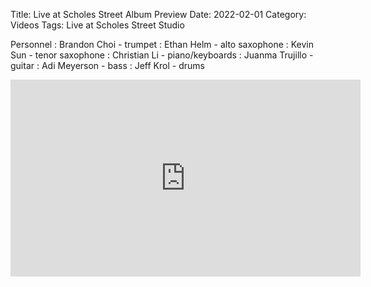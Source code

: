 Title: Live at Scholes Street Album Preview
Date: 2022-02-01
Category: Videos
Tags: Live at Scholes Street Studio

Personnel
: Brandon Choi - trumpet
: Ethan Helm - alto saxophone
: Kevin Sun - tenor saxophone
: Christian Li - piano/keyboards
: Juanma Trujillo - guitar
: Adi Meyerson - bass
: Jeff Krol - drums

<iframe width="560" height="315" src="https://www.youtube.com/embed/Vmw54MGIRqQ?si=CO8DFRnaRLCVyd_T" title="YouTube video player" frameborder="0" allow="accelerometer; autoplay; clipboard-write; encrypted-media; gyroscope; picture-in-picture; web-share" allowfullscreen></iframe>